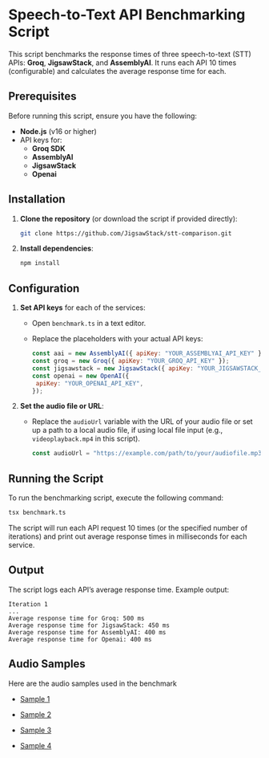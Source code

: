 # Speech-to-Text API Benchmarking Script

This script benchmarks the response times of three speech-to-text (STT) APIs: **Groq**, **JigsawStack**, and **AssemblyAI**. It runs each API 10 times (configurable) and calculates the average response time for each.

## Prerequisites

Before running this script, ensure you have the following:

- **Node.js** (v16 or higher)
- API keys for:
  - **Groq SDK**
  - **AssemblyAI**
  - **JigsawStack**
  - **Openai**

## Installation

1. **Clone the repository** (or download the script if provided directly):
   ```bash
   git clone https://github.com/JigsawStack/stt-comparison.git
   ```

2. **Install dependencies**:
   ```bash
   npm install
   ```

## Configuration

1. **Set API keys** for each of the services:

   - Open `benchmark.ts` in a text editor.
   - Replace the placeholders with your actual API keys:

     ```javascript
     const aai = new AssemblyAI({ apiKey: "YOUR_ASSEMBLYAI_API_KEY" });
     const groq = new Groq({ apiKey: "YOUR_GROQ_API_KEY" });
     const jigsawstack = new JigsawStack({ apiKey: "YOUR_JIGSAWSTACK_API_KEY" });
     const openai = new OpenAI({
      apiKey: "YOUR_OPENAI_API_KEY",
     });
     ```

2. **Set the audio file or URL**:
   - Replace the `audioUrl` variable with the URL of your audio file or set up a path to a local audio file, if using local file input (e.g., `videoplayback.mp4` in this script).

     ```javascript
     const audioUrl = "https://example.com/path/to/your/audiofile.mp3";
     ```

## Running the Script

To run the benchmarking script, execute the following command:

```bash
tsx benchmark.ts
```

The script will run each API request 10 times (or the specified number of iterations) and print out average response times in milliseconds for each service.

## Output

The script logs each API’s average response time. Example output:

```
Iteration 1
...
Average response time for Groq: 500 ms
Average response time for JigsawStack: 450 ms
Average response time for AssemblyAI: 400 ms
Average response time for Openai: 400 ms
```

## Audio Samples

Here are the audio samples used in the benchmark

- [Sample 1](https://uuvhpoxkzjnrvvajhnyb.supabase.co/storage/v1/object/sign/default/preview/stt-examples/stt_short_audio_sample_1.mp4?token=eyJhbGciOiJIUzI1NiIsInR5cCI6IkpXVCJ9.eyJ1cmwiOiJkZWZhdWx0L3ByZXZpZXcvc3R0LWV4YW1wbGVzL3N0dF9zaG9ydF9hdWRpb19zYW1wbGVfMS5tcDQiLCJpYXQiOjE3MzIyMDIzMDYsImV4cCI6MzE1NTMwMDY2NjMwNn0.I0-T5I-nkdeykmizHmq1Ut_Jjs66DxzApv2XbrV9MyM&t=2024-11-21T15%3A18%3A26.030Z) 

- [Sample 2](https://uuvhpoxkzjnrvvajhnyb.supabase.co/storage/v1/object/sign/default/preview/stt-examples/stt_very_short_audio_sample_2.mp3?token=eyJhbGciOiJIUzI1NiIsInR5cCI6IkpXVCJ9.eyJ1cmwiOiJkZWZhdWx0L3ByZXZpZXcvc3R0LWV4YW1wbGVzL3N0dF92ZXJ5X3Nob3J0X2F1ZGlvX3NhbXBsZV8yLm1wMyIsImlhdCI6MTczMjIwMzIwNywiZXhwIjozMTU1MzAwNjY3MjA3fQ._R0cLbrIx_FUR3CMRYaUMj616diA_1fjWUcVq2vAONg&t=2024-11-21T15%3A33%3A27.154Z)

- [Sample 3](https://uuvhpoxkzjnrvvajhnyb.supabase.co/storage/v1/object/sign/default/preview/stt-examples/stt_long_audio_sample_3.mp3?token=eyJhbGciOiJIUzI1NiIsInR5cCI6IkpXVCJ9.eyJ1cmwiOiJkZWZhdWx0L3ByZXZpZXcvc3R0LWV4YW1wbGVzL3N0dF9sb25nX2F1ZGlvX3NhbXBsZV8zLm1wMyIsImlhdCI6MTczMjIwMjM0NywiZXhwIjozMTU1MzAwNjY2MzQ3fQ.KX1NxaFIfVRdWFsp1sToQNreRLzWIThJHYGyR6xcGbs&t=2024-11-21T15%3A19%3A07.592Z)

- [Sample 4](https://uuvhpoxkzjnrvvajhnyb.supabase.co/storage/v1/object/sign/default/preview/stt-examples/stt_mid_audio_sample_4.mp3?token=eyJhbGciOiJIUzI1NiIsInR5cCI6IkpXVCJ9.eyJ1cmwiOiJkZWZhdWx0L3ByZXZpZXcvc3R0LWV4YW1wbGVzL3N0dF9taWRfYXVkaW9fc2FtcGxlXzQubXAzIiwiaWF0IjoxNzMyMzE0NTI4LCJleHAiOjMxNTUzMDA3Nzg1Mjh9.GR75hn3x5J67Ar00I_PApUKht2BN9IZHzOKEXIOsF_U&t=2024-11-22T22%3A28%3A48.351Z)